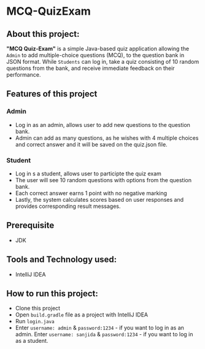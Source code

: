 # MCQ-QuizExam
## About this project:
**"MCQ Quiz-Exam"** is a simple Java-based quiz application allowing the `Admin` to add multiple-choice questions (MCQ), to the question bank in JSON format. While `Students` can log in, take a 
quiz consisting of 10 random questions from the bank, and receive immediate feedback on their performance. 

## Features of this project
### Admin
- Log in as an admin, allows user to add new questions to the question bank.
- Admin can add as many questions, as he wishes with 4 multiple choices and correct answer and it will be saved on the quiz.json file.
### Student
- Log in s a student, allows user to participte the quiz exam
- The user will see 10 random questions with options from the question bank.
- Each correct answer earns 1 point with no negative marking
- Lastly, the system calculates scores based on user responses and provides corresponding result messages.
 
## Prerequisite
- JDK

## Tools and Technology used:
- IntelliJ IDEA

## How to run this project:
- Clone this project
- Open `build.gradle` file as a project with IntelliJ IDEA
- Run `login.java`
- Enter `username: admin` & `password:1234` - if you want to log in as an admin. Enter `username: sanjida` & `password:1234` - if you want to log in as a student.
